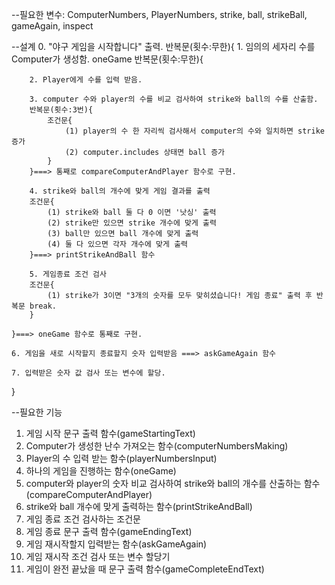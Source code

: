 --필요한 변수: ComputerNumbers, PlayerNumbers, strike, ball, strikeBall, gameAgain, inspect

--설계
0. "야구 게임을 시작합니다" 출력.
반복문(횟수:무한){
    1. 임의의 세자리 수를 Computer가 생성함.
    oneGame
    반복문(횟수:무한){
        
        2. Player에게 수를 입력 받음.

        3. computer 수와 player의 수를 비교 검사하여 strike와 ball의 수를 산출함.
        반복문(횟수:3번){
            조건문{
                (1) player의 수 한 자리씩 검사해서 computer의 수와 일치하면 strike 증가
                (2) computer.includes 상태면 ball 증가
            }
        }===> 통째로 compareComputerAndPlayer 함수로 구현.

        4. strike와 ball의 개수에 맞게 게임 결과를 출력
        조건문{
            (1) strike와 ball 둘 다 0 이면 '낫싱' 출력
            (2) strike만 있으면 strike 개수에 맞게 출력
            (3) ball만 있으면 ball 개수에 맞게 출력
            (4) 둘 다 있으면 각자 개수에 맞게 출력
        }===> printStrikeAndBall 함수
        
        5. 게임종료 조건 검사
        조건문{
            (1) strike가 3이면 "3개의 숫자를 모두 맞히셨습니다! 게임 종료" 출력 후 반복문 break.
        }

    }===> oneGame 함수로 통째로 구현.

    6. 게임을 새로 시작할지 종료할지 숫자 입력받음 ===> askGameAgain 함수

    7. 입력받은 숫자 값 검사 또는 변수에 할당.
}


--필요한 기능
1. 게임 시작 문구 출력 함수(gameStartingText)
2. Computer가 생성한 난수 가져오는 함수(computerNumbersMaking)
3. Player의 수 입력 받는 함수(playerNumbersInput)
4. 하나의 게임을 진행하는 함수(oneGame)
5. computer와 player의 숫자 비교 검사하여 strike와 ball의 개수를 산출하는 함수(compareComputerAndPlayer)
6. strike와 ball 개수에 맞게 출력하는 함수(printStrikeAndBall)
7. 게임 종료 조건 검사하는 조건문
8. 게임 종료 문구 출력 함수(gameEndingText)
9. 게임 재시작할지 입력받는 함수(askGameAgain)
10. 게임 재시작 조건 검사 또는 변수 할당기
11. 게임이 완전 끝났을 때 문구 출력 함수(gameCompleteEndText)